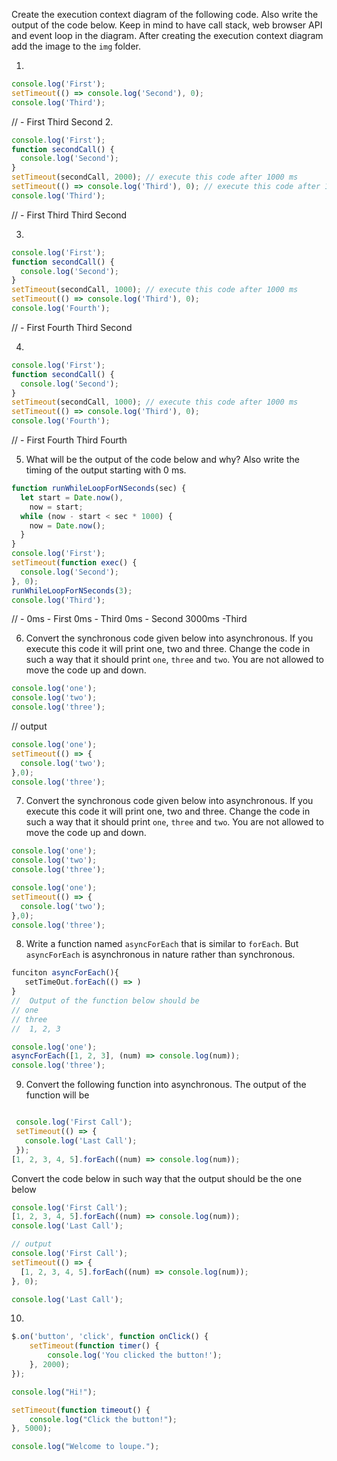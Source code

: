 Create the execution context diagram of the following code. Also write the output of the code below. Keep in mind to have call stack, web browser API and event loop in the diagram. After creating the execution context diagram add the image to the `img` folder.

1.

```js
console.log('First');
setTimeout(() => console.log('Second'), 0);
console.log('Third');
```

// - First
     Third
     Second
2.

```js
console.log('First');
function secondCall() {
  console.log('Second');
}
setTimeout(secondCall, 2000); // execute this code after 1000 ms
setTimeout(() => console.log('Third'), 0); // execute this code after 1000 ms
console.log('Third');
```
// - First
     Third
     Third
     Second 
     
3.

```js
console.log('First');
function secondCall() {
  console.log('Second');
}
setTimeout(secondCall, 1000); // execute this code after 1000 ms
setTimeout(() => console.log('Third'), 0);
console.log('Fourth');
```

// - First
     Fourth 
     Third
     Second
     

4.

```js
console.log('First');
function secondCall() {
  console.log('Second');
}
setTimeout(secondCall, 1000); // execute this code after 1000 ms
setTimeout(() => console.log('Third'), 0);
console.log('Fourth');
```

// - First
     Fourth
     Third
     Fourth

5. What will be the output of the code below and why? Also write the timing of the output starting with 0 ms.

```js
function runWhileLoopForNSeconds(sec) {
  let start = Date.now(),
    now = start;
  while (now - start < sec * 1000) {
    now = Date.now();
  }
}
console.log('First');
setTimeout(function exec() {
  console.log('Second');
}, 0);
runWhileLoopForNSeconds(3);
console.log('Third');
```

// - 0ms - First
     0ms  - Third
     0ms - Second
     3000ms -Third

6. Convert the synchronous code given below into asynchronous. If you execute this code it will print one, two and three. Change the code in such a way that it should print `one`, `three` and `two`. You are not allowed to move the code up and down.

```js
console.log('one');
console.log('two');
console.log('three');
```

// output
```js
console.log('one');
setTimeout(() => {
  console.log('two');
},0);
console.log('three');
```


7. Convert the synchronous code given below into asynchronous. If you execute this code it will print one, two and three. Change the code in such a way that it should print `one`, `three` and `two`. You are not allowed to move the code up and down.

```js
console.log('one');
console.log('two');
console.log('three');
```

```js
console.log('one');
setTimeout(() => {
  console.log('two');
},0);
console.log('three');
```

8. Write a function named `asyncForEach` that is similar to `forEach`. But `asyncForEach` is asynchronous in nature rather than synchronous.

```js
funciton asyncForEach(){
   setTimeOut.forEach(() => )
}
//  Output of the function below should be
// one
// three
//  1, 2, 3

console.log('one');
asyncForEach([1, 2, 3], (num) => console.log(num));
console.log('three');
```

9. Convert the following function into asynchronous. The output of the function will be

<!-- First Call -->
<!-- 1, 2, 3, 4, 5 -->
<!-- Last Call -->

```js

 console.log('First Call');
 setTimeout(() => {
   console.log('Last Call');
 });
[1, 2, 3, 4, 5].forEach((num) => console.log(num));
```

Convert the code below in such way that the output should be the one below

<!-- First Call -->
<!-- Last Call -->
<!-- 1, 2, 3, 4, 5 -->

```js
console.log('First Call');
[1, 2, 3, 4, 5].forEach((num) => console.log(num));
console.log('Last Call');
```

```js
// output
console.log('First Call');
setTimeout(() => {
  [1, 2, 3, 4, 5].forEach((num) => console.log(num));
}, 0);

console.log('Last Call');
```

10.

```js
$.on('button', 'click', function onClick() {
    setTimeout(function timer() {
        console.log('You clicked the button!');    
    }, 2000);
});

console.log("Hi!");

setTimeout(function timeout() {
    console.log("Click the button!");
}, 5000);

console.log("Welcome to loupe.");
```